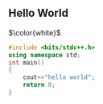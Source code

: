 ## Hello World
$\color{white}$
```cpp
#include <bits/stdc++.h>
using namespace std;
int main()
{
    cout<<"hello world";
    return 0;
}
```
